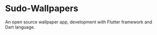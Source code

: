 # Sudo-Wallpapers
An open source wallpaper app, development with Flutter framework and Dart language.
